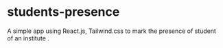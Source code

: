 # students-presence
A simple app using  React.js, Tailwind.css to mark the presence of student of an institute .  
